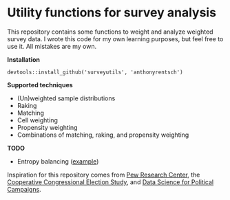 # Utility functions for survey analysis

This repository contains some functions to weight and analyze weighted survey data. I wrote this code for my own learning purposes, but feel free to use it. All mistakes are my own.

**Installation**

```
devtools::install_github('surveyutils', 'anthonyrentsch')
```

**Supported techniques**
- (Un)weighted sample distributions
- Raking
- Matching
- Cell weighting
- Propensity weighting
- Combinations of matching, raking, and propensity weighting

**TODO** 
- Entropy balancing ([example](https://github.com/cran/ebal/tree/master/R))

Inspiration for this repository comes from [Pew Research Center](https://www.pewresearch.org/methods/2018/01/26/how-different-weighting-methods-work/), the [Cooperative Congressional Election Study](https://cces.gov.harvard.edu/), and [Data Science for Political Campaigns](https://github.com/therriault/dsforcampaigns_fall2019_public).